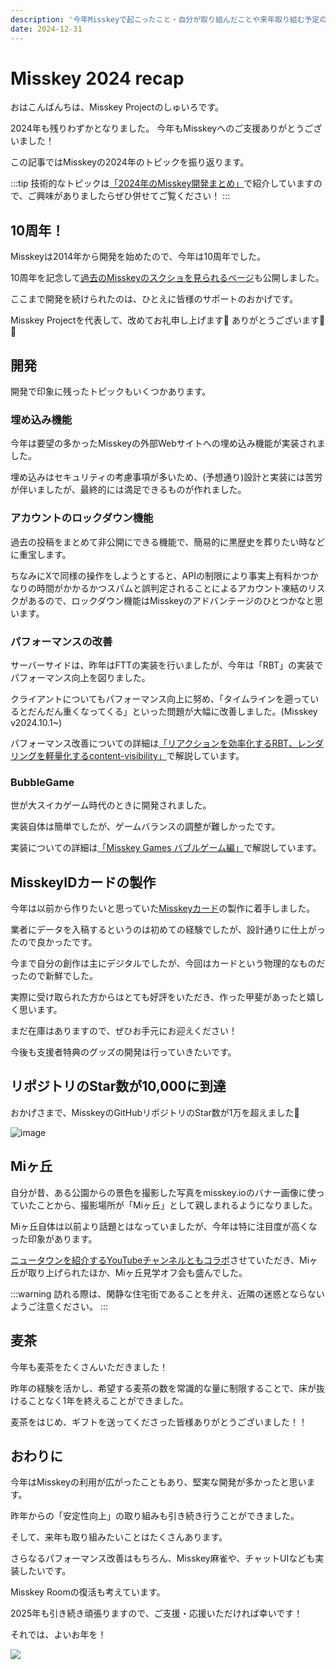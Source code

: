 ```yaml
---
description: '今年Misskeyで起こったこと・自分が取り組んだことや来年取り組む予定のことを紹介します'
date: 2024-12-31
---
```


# Misskey 2024 recap

おはこんばんちは、Misskey Projectのしゅいろです。

2024年も残りわずかとなりました。
今年もMisskeyへのご支援ありがとうございました！

この記事ではMisskeyの2024年のトピックを振り返ります。

:::tip
技術的なトピックは[「2024年のMisskey開発まとめ」](https://gihyo.jp/article/2024/12/misskey-18)で紹介していますので、ご興味がありましたらぜひ併せてご覧ください！
:::

## 10周年！

Misskeyは2014年から開発を始めたので、今年は10周年でした。

10周年を記念して[過去のMisskeyのスクショを見られるページ](/ja/about-us/history/)も公開しました。

ここまで開発を続けられたのは、ひとえに皆様のサポートのおかげです。

Misskey Projectを代表して、改めてお礼申し上げます🙏 ありがとうございます🙏🙏

## 開発
開発で印象に残ったトピックもいくつかあります。

### 埋め込み機能

今年は要望の多かったMisskeyの外部Webサイトへの埋め込み機能が実装されました。

埋め込みはセキュリティの考慮事項が多いため、(予想通り)設計と実装には苦労が伴いましたが、最終的には満足できるものが作れました。

### アカウントのロックダウン機能

過去の投稿をまとめて非公開にできる機能で、簡易的に黒歴史を葬りたい時などに重宝します。

ちなみにXで同様の操作をしようとすると、APIの制限により事実上有料かつかなりの時間がかかるかつスパムと誤判定されることによるアカウント凍結のリスクがあるので、ロックダウン機能はMisskeyのアドバンテージのひとつかなと思います。

### パフォーマンスの改善

サーバーサイドは、昨年はFTTの実装を行いましたが、今年は「RBT」の実装でパフォーマンス向上を図りました。

クライアントについてもパフォーマンス向上に努め、「タイムラインを遡っているとだんだん重くなってくる」といった問題が大幅に改善しました。(Misskey v2024.10.1~)

パフォーマンス改善についての詳細は[「リアクションを効率化するRBT⁠⁠、レンダリングを軽量化するcontent-visibility」](https://gihyo.jp/article/2024/11/misskey-17?summary)で解説しています。

### BubbleGame

世が大スイカゲーム時代のときに開発されました。

実装自体は簡単でしたが、ゲームバランスの調整が難しかったです。

実装についての詳細は[「Misskey Games バブルゲーム編」](https://gihyo.jp/article/2024/02/misskey-10?summary)で解説しています。

## MisskeyIDカードの製作

今年は以前から作りたいと思っていた[Misskeyカード](/ja/docs/mi-card/)の製作に着手しました。

業者にデータを入稿するというのは初めての経験でしたが、設計通りに仕上がったので良かったです。

今まで自分の創作は主にデジタルでしたが、今回はカードという物理的なものだったので新鮮でした。

実際に受け取られた方からはとても好評をいただき、作った甲斐があったと嬉しく思います。

まだ在庫はありますので、ぜひお手元にお迎えください！

今後も支援者特典のグッズの開発は行っていきたいです。

## リポジトリのStar数が10,000に到達

おかげさまで、MisskeyのGitHubリポジトリのStar数が1万を超えました🎉

![image](https://gist.github.com/user-attachments/assets/1d7829ff-a751-4f91-a5b2-da3f4d653c00)

## Miヶ丘

自分が昔、ある公園からの景色を撮影した写真をmisskey.ioのバナー画像に使っていたことから、撮影場所が「Miヶ丘」として親しまれるようになりました。

Miヶ丘自体は以前より話題とはなっていましたが、今年は特に注目度が高くなった印象があります。

[ニュータウンを紹介するYouTubeチャンネルともコラボ](https://www.youtube.com/watch?v=iDGdTtoKsf4)させていただき、Miヶ丘が取り上げられたほか、Miヶ丘見学オフ会も盛んでした。

:::warning
訪れる際は、閑静な住宅街であることを弁え、近隣の迷惑とならないようご注意ください。
:::

## 麦茶

今年も麦茶をたくさんいただきました！

昨年の経験を活かし、希望する麦茶の数を常識的な量に制限することで、床が抜けることなく1年を終えることができました。

麦茶をはじめ、ギフトを送ってくださった皆様ありがとうございました！！

## おわりに

今年はMisskeyの利用が広がったこともあり、堅実な開発が多かったと思います。

昨年からの「安定性向上」の取り組みも引き続き行うことができました。

そして、来年も取り組みたいことはたくさんあります。

さらなるパフォーマンス改善はもちろん、Misskey麻雀や、チャットUIなども実装したいです。

Misskey Roomの復活も考えています。

2025年も引き続き頑張りますので、ご支援・応援いただければ幸いです！

それでは、よいお年を！

![](/img/blog/2024-12-31-2024recap/2024-2025.jpg)
